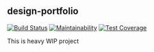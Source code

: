 ## design-portfolio
[![Build Status](https://travis-ci.com/foofaev/design-portfolio.svg?branch=master)](https://travis-ci.com/foofaev/design-portfolio)
[![Maintainability](https://api.codeclimate.com/v1/badges/8e1b59fc0e0f232131c0/maintainability)](https://codeclimate.com/github/foofaev/design-portfolio/maintainability)
[![Test Coverage](https://api.codeclimate.com/v1/badges/8e1b59fc0e0f232131c0/test_coverage)](https://codeclimate.com/github/foofaev/design-portfolio/test_coverage)

This is heavy WIP project
